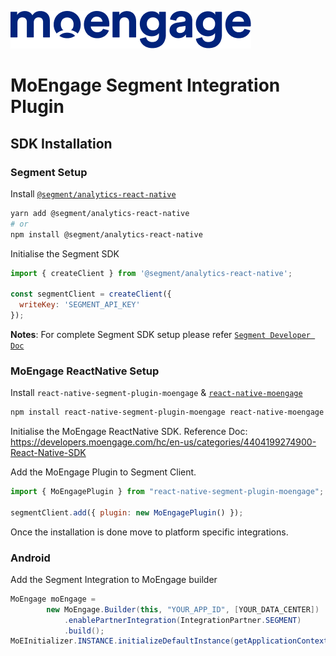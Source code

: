 ![Logo](/.github/logo.png)

# MoEngage Segment Integration Plugin

## SDK Installation 

### Segment Setup
Install [`@segment/analytics-react-native`](https://github.com/segmentio/analytics-react-native)

```sh
yarn add @segment/analytics-react-native
# or
npm install @segment/analytics-react-native
```

Initialise the Segment SDK
```js
import { createClient } from '@segment/analytics-react-native';

const segmentClient = createClient({
  writeKey: 'SEGMENT_API_KEY'
});
```

**Notes**: For complete Segment SDK setup please refer [`Segment Developer Doc`](https://segment.com/docs/connections/sources/catalog/libraries/mobile/react-native/)

### MoEngage ReactNative Setup
Install `react-native-segment-plugin-moengage` & [`react-native-moengage`](https://www.npmjs.com/package/react-native-moengage)
```sh
npm install react-native-segment-plugin-moengage react-native-moengage
```

Initialise the MoEngage ReactNative SDK.
Reference Doc: https://developers.moengage.com/hc/en-us/categories/4404199274900-React-Native-SDK

Add the MoEngage Plugin to Segment Client.
```js
import { MoEngagePlugin } from "react-native-segment-plugin-moengage";

segmentClient.add({ plugin: new MoEngagePlugin() });
```

Once the installation is done move to platform specific integrations. 

### Android 
Add the Segment Integration to MoEngage builder
```java
MoEngage moEngage =
        new MoEngage.Builder(this, "YOUR_APP_ID", [YOUR_DATA_CENTER])
            .enablePartnerIntegration(IntegrationPartner.SEGMENT)
            .build();
MoEInitializer.INSTANCE.initializeDefaultInstance(getApplicationContext(), moEngage);
```